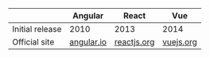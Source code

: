|  | Angular | React | Vue
| ----------- | ----------- | ----------- | -----------
| Initial release | 2010 | 2013 | 2014 |
| Official site | 	[angular.io](https://angular.io/) | [reactjs.org](https://reactjs.org/) | [vuejs.org](https://vuejs.org/) |
